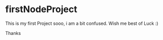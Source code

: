 # firstNodeProject
This is my first Project sooo, i am a bit confused. 
Wish me best of Luck :)

Thanks
